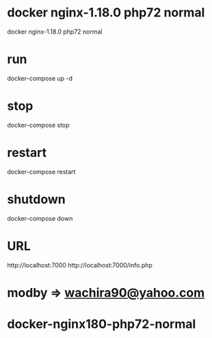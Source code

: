 # docker nginx-1.18.0 php72 normal
docker nginx-1.18.0 php72 normal

# run 
  docker-compose up -d

# stop 
  docker-compose stop 

# restart
  docker-compose restart

# shutdown
  docker-compose down

# URL
http://localhost:7000
http://localhost:7000/info.php

# modby => wachira90@yahoo.com
# docker-nginx180-php72-normal
